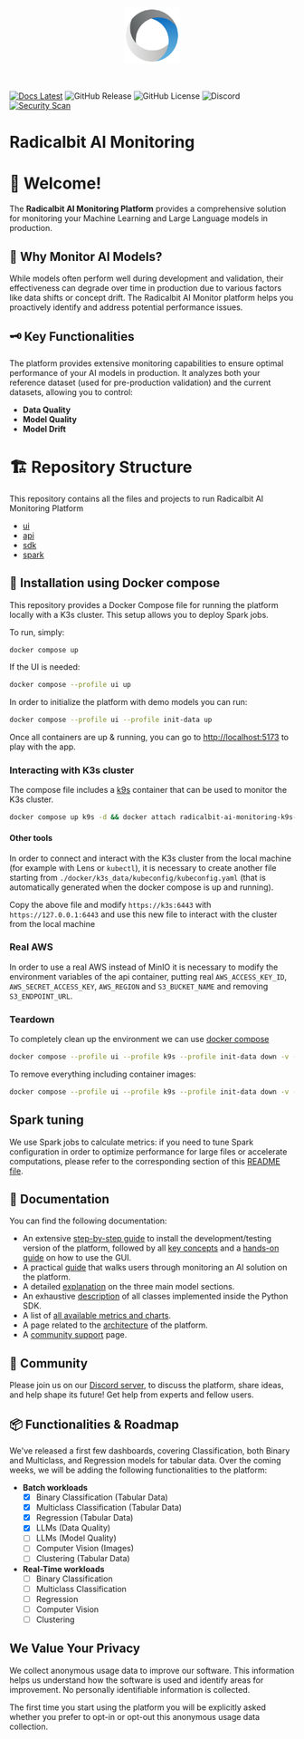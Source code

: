 <p align="center">
    <a href="https://radicalbit.ai/">
      <img src="docs/static/img/radicalbit.svg" width="100">
    </a>
</p>
<br />

[![Docs Latest](https://img.shields.io/badge/docs-latest-blue.svg)](https://docs.oss-monitoring.radicalbit.ai)
![GitHub Release](https://img.shields.io/github/v/release/radicalbit/radicalbit-ai-monitoring)
![GitHub License](https://img.shields.io/github/license/radicalbit/radicalbit-ai-monitoring)
![Discord](https://img.shields.io/discord/1252978922962817034)
[![Security Scan](https://img.shields.io/github/actions/workflow/status/radicalbit/radicalbit-ai-monitoring/trivy-scan.yaml?branch=main&label=Security%20Scan
)](./.github/workflows/trivy-scan.yaml)

# Radicalbit AI Monitoring

# 👋 Welcome!
The **Radicalbit AI Monitoring Platform** provides a comprehensive solution for monitoring your Machine Learning and Large Language models in production.

## 🤔 Why Monitor AI Models?
While models often perform well during development and validation, their effectiveness can degrade over time in production due to various factors like data shifts or concept drift. The Radicalbit AI Monitor platform helps you proactively identify and address potential performance issues.

## 🗝️ Key Functionalities
The platform provides extensive monitoring capabilities to ensure optimal performance of your AI models in production. It analyzes both your reference dataset (used for pre-production validation) and the current datasets, allowing you to control:
* **Data Quality**
* **Model Quality**
* **Model Drift**

# 🏗️ Repository Structure
This repository contains all the files and projects to run Radicalbit AI Monitoring Platform

- [ui](./ui/README.md)
- [api](./api/README.md)
- [sdk](./sdk/README.md)
- [spark](./spark/README.md)

## 🚀 Installation using Docker compose

This repository provides a Docker Compose file for running the platform locally with a K3s cluster. This setup allows you to deploy Spark jobs.

To run, simply:

```bash
docker compose up
```

If the UI is needed:

```bash
docker compose --profile ui up
```

In order to initialize the platform with demo models you can run:

```bash
docker compose --profile ui --profile init-data up
```

Once all containers are up & running, you can go to [http://localhost:5173](http://127.0.0.1:5173) to play with the app.

### Interacting with K3s cluster

The compose file includes a [k9s](https://k9scli.io/) container that can be used to monitor the K3s cluster.

```bash
docker compose up k9s -d && docker attach radicalbit-ai-monitoring-k9s-1
```

#### Other tools

In order to connect and interact with the K3s cluster from the local machine (for example with Lens or `kubectl`), it is necessary to create another file starting from `./docker/k3s_data/kubeconfig/kubeconfig.yaml` (that is automatically generated when the docker compose is up and running).

Copy the above file and modify `https://k3s:6443` with `https://127.0.0.1:6443` and use this new file to interact with the cluster from the local machine

### Real AWS

In order to use a real AWS instead of MinIO it is necessary to modify the environment variables of the api container, putting real `AWS_ACCESS_KEY_ID`, `AWS_SECRET_ACCESS_KEY`, `AWS_REGION` and `S3_BUCKET_NAME` and removing `S3_ENDPOINT_URL`.

### Teardown

To completely clean up the environment we can use [docker compose](https://docs.docker.com/reference/cli/docker/compose/down/)

```bash
docker compose --profile ui --profile k9s --profile init-data down -v --remove-orphans
```

To remove everything including container images:

```bash
docker compose --profile ui --profile k9s --profile init-data down -v --remove-orphans --rmi all
```

## Spark tuning
We use Spark jobs to calculate metrics: if you need to tune Spark configuration in order to optimize performance for large files or accelerate computations, please refer to the corresponding section of this [README file](https://github.com/radicalbit/radicalbit-ai-monitoring/blob/main/api/README.md).

## 📖 Documentation
You can find the following documentation:
* An extensive [step-by-step guide](https://docs.oss-monitoring.radicalbit.ai/user-guide/installation) to install the development/testing version of the platform, followed by all [key concepts](https://docs.oss-monitoring.radicalbit.ai/user-guide/key-concepts) and a [hands-on guide](https://docs.oss-monitoring.radicalbit.ai/user-guide/how-to) on how to use the GUI.
* A practical [guide](https://docs.oss-monitoring.radicalbit.ai/quickstart) that walks users through monitoring an AI solution on the platform.
* A detailed [explanation](https://docs.oss-monitoring.radicalbit.ai/category/model-sections) on the three main model sections.
* An exhaustive [description](https://docs.oss-monitoring.radicalbit.ai/python-sdk) of all classes implemented inside the Python SDK.
* A list of [all available metrics and charts](https://docs.oss-monitoring.radicalbit.ai/all-metrics).
* A page related to the [architecture](https://docs.oss-monitoring.radicalbit.ai/architecture) of the platform.
* A [community support](https://docs.oss-monitoring.radicalbit.ai/support) page.

## 🤝 Community
Please join us on our [Discord server](https://discord.gg/x2Ze8TMRsD), to discuss the platform, share ideas, and help shape its future! Get help from experts and fellow users.

## 📦 Functionalities & Roadmap
We've released a first few dashboards, covering Classification, both Binary and Multiclass, and Regression models for tabular data.
Over the coming weeks, we will be adding the following functionalities to the platform:

* **Batch workloads**
  * [x] Binary Classification (Tabular Data)
  * [x] Multiclass Classification (Tabular Data)
  * [x] Regression (Tabular Data)
  * [x] LLMs (Data Quality)
  * [ ] LLMs (Model Quality)
  * [ ] Computer Vision (Images)
  * [ ] Clustering (Tabular Data)

* **Real-Time workloads**
  * [ ] Binary Classification
  * [ ] Multiclass Classification
  * [ ] Regression
  * [ ] Computer Vision
  * [ ] Clustering

## We Value Your Privacy
We collect anonymous usage data to improve our software. This information helps us understand how the software is used and identify areas for improvement. No personally identifiable information is collected.

The first time you start using the platform you will be explicitly asked whether you prefer to opt-in or opt-out this anonymous usage data collection.
